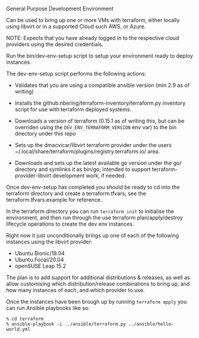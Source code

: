 General Purpose Development Environment

Can be used to bring up one or more VMs with terraform, either locally
using libvirt or in a supported Cloud such AWS, or Azure.

NOTE: Expects that you have already logged in to the respective cloud
providers using the desired credentials.

Run the bin/dev-env-setup script to setup your environment ready to
deploy instances.

The dev-env-setup script performs the following actions:

* Validates that you are using a compatible ansible version (min 2.9 as
  of writing)

* Installs the github:nbering/terraform-inventory/terraform.py inventory
  script for use with terraform deployed systems.

* Downloads a version of terraform (0.15.1 as of writing this, but can be
  overriden using the `DEV_ENV_TERRAFORM_VERSION` env var) to the bin
  directory under this repo

* Sets up the dmacvicar/libvirt terraform provider under the users
  ~/.local/share/terraform/plugins/registry.terraform.io/ area.

* Downloads and sets up the latest available go version under the go/
  directory and symlinks it as bin/go; intended to support
  terraform-provider-libvirt development work, if needed.

Once dev-env-setup has completed you should be ready to cd into
the terraform directory and create a terraform.tfvars; see the
terraform.tfvars.example for reference.

In the terraform directory you can run `terraform init` to initialise the
environment, and then run through the use terraform plan/apply/destroy
lifecycle operations to create the dev env instances.

Right now it just unconditionally brings up one of each of the following
instances using the libvirt provider:
  * Ubuntu Bionic/18.04
  * Ubuntu Focal/20.04
  * openSUSE Leap 15.2

The plan is to add support for additional distributions & releases,
as well as allow customising which distribution/release combinations to
bring up, and how many instances of each, and which provider to use.

Once the instances have been brough up by running `terraform apply` you
can run Ansible playbooks like so:

    % cd terraform
    % ansible-playbook -i ../ansible/terraform.py ../ansible/hello-world.yml

